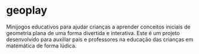 # geoplay
Minijogos educativos para ajudar crianças a aprender conceitos iniciais de geometria plana de uma forma divertida e interativa. Este é um projeto desenvolvido para auxiliar pais e professores na educação das crianças em matemática de forma lúdica.
